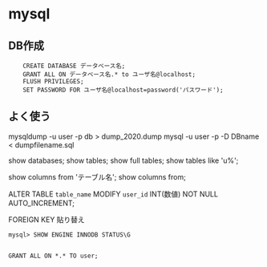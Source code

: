 # mysql

## DB作成

```mysql
    CREATE DATABASE データベース名;
    GRANT ALL ON データベース名.* to ユーザ名@localhost;
    FLUSH PRIVILEGES;
    SET PASSWORD FOR ユーザ名@localhost=password('パスワード');
```

## よく使う

mysqldump -u user -p db > dump_2020.dump
mysql -u user -p -D DBname < dumpfilename.sql

show databases;
show tables;
show full tables;
show tables like 'u%';

show columns from 'テーブル名';
show columns from;

ALTER TABLE `table_name` MODIFY `user_id` INT(数値) NOT NULL AUTO_INCREMENT;

FOREIGN KEY 貼り替え

```mysql
mysql> SHOW ENGINE INNODB STATUS\G


GRANT ALL ON *.* TO user;